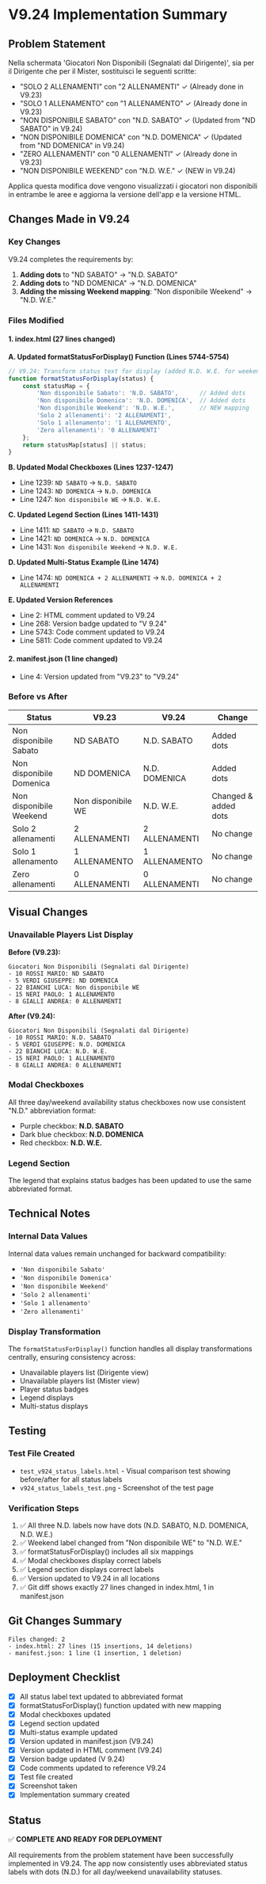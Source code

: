 # V9.24 Implementation Summary

## Problem Statement
Nella schermata 'Giocatori Non Disponibili (Segnalati dal Dirigente)', sia per il Dirigente che per il Mister, sostituisci le seguenti scritte:
- "SOLO 2 ALLENAMENTI" con "2 ALLENAMENTI" ✓ (Already done in V9.23)
- "SOLO 1 ALLENAMENTO" con "1 ALLENAMENTO" ✓ (Already done in V9.23)
- "NON DISPONIBILE SABATO" con "N.D. SABATO" ✓ (Updated from "ND SABATO" in V9.24)
- "NON DISPONIBILE DOMENICA" con "N.D. DOMENICA" ✓ (Updated from "ND DOMENICA" in V9.24)
- "ZERO ALLENAMENTI" con "0 ALLENAMENTI" ✓ (Already done in V9.23)
- "NON DISPONIBILE WEEKEND" con "N.D. W.E." ✓ (NEW in V9.24)

Applica questa modifica dove vengono visualizzati i giocatori non disponibili in entrambe le aree e aggiorna la versione dell'app e la versione HTML.

## Changes Made in V9.24

### Key Changes
V9.24 completes the requirements by:
1. **Adding dots** to "ND SABATO" → "N.D. SABATO"
2. **Adding dots** to "ND DOMENICA" → "N.D. DOMENICA"  
3. **Adding the missing Weekend mapping**: "Non disponibile Weekend" → "N.D. W.E."

### Files Modified

#### 1. index.html (27 lines changed)

**A. Updated formatStatusForDisplay() Function (Lines 5744-5754)**
```javascript
// V9.24: Transform status text for display (added N.D. W.E. for weekend)
function formatStatusForDisplay(status) {
    const statusMap = {
        'Non disponibile Sabato': 'N.D. SABATO',      // Added dots
        'Non disponibile Domenica': 'N.D. DOMENICA',  // Added dots
        'Non disponibile Weekend': 'N.D. W.E.',       // NEW mapping
        'Solo 2 allenamenti': '2 ALLENAMENTI',
        'Solo 1 allenamento': '1 ALLENAMENTO',
        'Zero allenamenti': '0 ALLENAMENTI'
    };
    return statusMap[status] || status;
}
```

**B. Updated Modal Checkboxes (Lines 1237-1247)**
- Line 1239: `ND SABATO` → `N.D. SABATO`
- Line 1243: `ND DOMENICA` → `N.D. DOMENICA`
- Line 1247: `Non disponibile WE` → `N.D. W.E.`

**C. Updated Legend Section (Lines 1411-1431)**
- Line 1411: `ND SABATO` → `N.D. SABATO`
- Line 1421: `ND DOMENICA` → `N.D. DOMENICA`
- Line 1431: `Non disponibile Weekend` → `N.D. W.E.`

**D. Updated Multi-Status Example (Line 1474)**
- Line 1474: `ND DOMENICA + 2 ALLENAMENTI` → `N.D. DOMENICA + 2 ALLENAMENTI`

**E. Updated Version References**
- Line 2: HTML comment updated to V9.24
- Line 268: Version badge updated to "V 9.24"
- Line 5743: Code comment updated to V9.24
- Line 5811: Code comment updated to V9.24

#### 2. manifest.json (1 line changed)
- Line 4: Version updated from "V9.23" to "V9.24"

### Before vs After

| Status | V9.23 | V9.24 | Change |
|--------|-------|-------|--------|
| Non disponibile Sabato | ND SABATO | N.D. SABATO | Added dots |
| Non disponibile Domenica | ND DOMENICA | N.D. DOMENICA | Added dots |
| Non disponibile Weekend | Non disponibile WE | N.D. W.E. | Changed & added dots |
| Solo 2 allenamenti | 2 ALLENAMENTI | 2 ALLENAMENTI | No change |
| Solo 1 allenamento | 1 ALLENAMENTO | 1 ALLENAMENTO | No change |
| Zero allenamenti | 0 ALLENAMENTI | 0 ALLENAMENTI | No change |

## Visual Changes

### Unavailable Players List Display
**Before (V9.23):**
```
Giocatori Non Disponibili (Segnalati dal Dirigente)
- 10 ROSSI MARIO: ND SABATO
- 5 VERDI GIUSEPPE: ND DOMENICA
- 22 BIANCHI LUCA: Non disponibile WE
- 15 NERI PAOLO: 1 ALLENAMENTO
- 8 GIALLI ANDREA: 0 ALLENAMENTI
```

**After (V9.24):**
```
Giocatori Non Disponibili (Segnalati dal Dirigente)
- 10 ROSSI MARIO: N.D. SABATO
- 5 VERDI GIUSEPPE: N.D. DOMENICA
- 22 BIANCHI LUCA: N.D. W.E.
- 15 NERI PAOLO: 1 ALLENAMENTO
- 8 GIALLI ANDREA: 0 ALLENAMENTI
```

### Modal Checkboxes
All three day/weekend availability status checkboxes now use consistent "N.D." abbreviation format:
- Purple checkbox: **N.D. SABATO**
- Dark blue checkbox: **N.D. DOMENICA**
- Red checkbox: **N.D. W.E.**

### Legend Section
The legend that explains status badges has been updated to use the same abbreviated format.

## Technical Notes

### Internal Data Values
Internal data values remain unchanged for backward compatibility:
- `'Non disponibile Sabato'`
- `'Non disponibile Domenica'`
- `'Non disponibile Weekend'`
- `'Solo 2 allenamenti'`
- `'Solo 1 allenamento'`
- `'Zero allenamenti'`

### Display Transformation
The `formatStatusForDisplay()` function handles all display transformations centrally, ensuring consistency across:
- Unavailable players list (Dirigente view)
- Unavailable players list (Mister view)
- Player status badges
- Legend displays
- Multi-status displays

## Testing

### Test File Created
- `test_v924_status_labels.html` - Visual comparison test showing before/after for all status labels
- `v924_status_labels_test.png` - Screenshot of the test page

### Verification Steps
1. ✅ All three N.D. labels now have dots (N.D. SABATO, N.D. DOMENICA, N.D. W.E.)
2. ✅ Weekend label changed from "Non disponibile WE" to "N.D. W.E."
3. ✅ formatStatusForDisplay() includes all six mappings
4. ✅ Modal checkboxes display correct labels
5. ✅ Legend section displays correct labels
6. ✅ Version updated to V9.24 in all locations
7. ✅ Git diff shows exactly 27 lines changed in index.html, 1 in manifest.json

## Git Changes Summary
```
Files changed: 2
- index.html: 27 lines (15 insertions, 14 deletions)
- manifest.json: 1 line (1 insertion, 1 deletion)
```

## Deployment Checklist
- [x] All status label text updated to abbreviated format
- [x] formatStatusForDisplay() function updated with new mapping
- [x] Modal checkboxes updated
- [x] Legend section updated
- [x] Multi-status example updated
- [x] Version updated in manifest.json (V9.24)
- [x] Version updated in HTML comment (V9.24)
- [x] Version badge updated (V 9.24)
- [x] Code comments updated to reference V9.24
- [x] Test file created
- [x] Screenshot taken
- [x] Implementation summary created

## Status
✅ **COMPLETE AND READY FOR DEPLOYMENT**

All requirements from the problem statement have been successfully implemented in V9.24. The app now consistently uses abbreviated status labels with dots (N.D.) for all day/weekend unavailability statuses.

